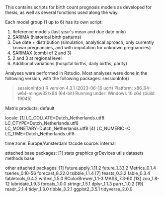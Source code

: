 This contains scripts for birth count prognosis models as developed for thesis, as well as several functions used along the way.

Each model group (1 up to 6) has its own script:
1) Reference models (last year's mean and due date only)
2) SARIMA (historical birth patterns)
3) Due date + distribution (simulation, analytical aproach, only currently known pregnancies, and with imputation for unknown pregnancies)
4) SARIMAX (combi of 2 and 3)
5) 2 and 3 at regional level
6) Additional variations (hospital births, daily births, parity)








Analyses were performed in Rstudio. Most analyses were done in the following version, with the following packages:
sessionInfo()
> sessionInfo()
R version 4.3.1 (2023-06-16 ucrt)
Platform: x86_64-w64-mingw32/x64 (64-bit)
Running under: Windows 10 x64 (build 19045)

Matrix products: default


locale:
[1] LC_COLLATE=Dutch_Netherlands.utf8  LC_CTYPE=Dutch_Netherlands.utf8    LC_MONETARY=Dutch_Netherlands.utf8
[4] LC_NUMERIC=C                       LC_TIME=Dutch_Netherlands.utf8

time zone: Europe/Amsterdam
tzcode source: internal

attached base packages:
  [1] stats     graphics  grDevices utils     datasets  methods   base

other attached packages:
[1] future.apply_1.11.2 future_1.33.2       Metrics_0.1.4       tseries_0.10-56     forecast_8.22.0     tsibble_1.1.4
[7] feasts_0.3.2        fable_0.3.4         fabletools_0.4.2    writexl_1.5.0       RColorBrewer_1.1-3  MASS_7.3-60
[13] zoo_1.8-12          lubridate_1.9.3     forcats_1.0.0       stringr_1.5.1       dplyr_1.1.3         purrr_1.0.2
[19] readr_2.1.4         tidyr_1.3.0         tibble_3.2.1        ggplot2_3.5.1       tidyverse_2.0.0
